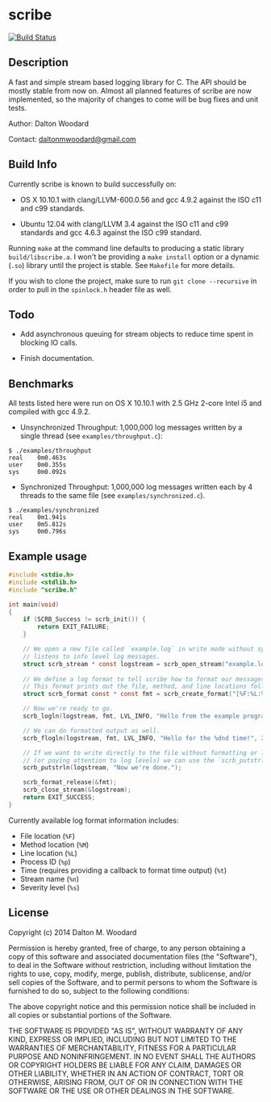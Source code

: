 # scribe 
[![Build Status](https://travis-ci.org/daltonwoodard/scribe.svg?branch=master)](https://travis-ci.org/daltonwoodard/scribe)

## Description
A fast and simple stream based logging library for C. The API should be mostly stable from now on. Almost all planned features of 
scribe are now implemented, so the majority of changes to come will be bug fixes and unit tests.

Author: Dalton Woodard

Contact: daltonmwoodard@gmail.com

## Build Info
Currently scribe is known to build successfully on:

- OS X 10.10.1 with clang/LLVM-600.0.56 and gcc 4.9.2 against the ISO c11 and c99 standards.

- Ubuntu 12.04 with clang/LLVM 3.4 against the ISO c11 and c99 standards and gcc 4.6.3 against the ISO c99 standard.

Running `make` at the command line defaults to producing a static library `build/libscribe.a`. I won't be providing a
`make install` option or a dynamic (`.so`) library until the project is stable. See `Makefile` for more details.

If you wish to clone the project, make sure to run `git clone --recursive` in order to pull in the `spinlock.h` header
file as well.

## Todo
- Add asynchronous queuing for stream objects to reduce time spent in blocking IO calls.

- Finish documentation.

## Benchmarks
All tests listed here were run on OS X 10.10.1 with 2.5 GHz 2-core Intel i5 and compiled with gcc 4.9.2.

- Unsynchronized Throughput: 1,000,000 log messages written by a single thread (see `examples/throughput.c`):
```
$ ./examples/throughput
real    0m0.463s
user    0m0.355s
sys     0m0.092s
```

- Synchronized Throughput: 1,000,000 log messages written each by 4 threads to the same file (see
  `examples/synchronized.c`).
```
$ ./examples/synchronized
real    0m1.941s
user    0m5.812s
sys     0m0.796s
```

## Example usage

```c
#include <stdio.h>
#include <stdlib.h>
#include "scribe.h"

int main(void)
{
    if (SCRB_Success != scrb_init()) {
        return EXIT_FAILURE;
    }

    // We open a new file called `example.log` in write mode without synchronization that only
    // listens to info level log messages.
    struct scrb_stream * const logstream = scrb_open_stream("example.log", "w", false, LVL_INFO);
    
    // We define a log format to tell scribe how to format our messages.
    // This format prints out the file, method, and line locations followed by the message itself.
    struct scrb_format const * const fmt = scrb_create_format("[%F:%L:%M] %m", NULL);

    // Now we're ready to go.
    scrb_logln(logstream, fmt, LVL_INFO, "Hello from the example program!");

    // We can do formatted output as well.
    scrb_flogln(logstream, fmt, LVL_INFO, "Hello for the %dnd time!", 2);

    // If we want to write directly to the file without formatting or location/time info
    // (or paying attention to log levels) we can use the `scrb_putstrln` method to write directly to the file.
    scrb_putstrln(logstream, "Now we're done.");

    scrb_format_release(&fmt);
    scrb_close_stream(&logstream);
    return EXIT_SUCCESS;
}
```

Currently available log format information includes:

- File location (`%F`)
- Method location (`%M`)
- Line location (`%L`)
- Process ID (`%p`)
- Time (requires providing a callback to format time output) (`%t`)
- Stream name (`%n`)
- Severity level (`%s`)

## License
Copyright (c) 2014 Dalton M. Woodard

Permission is hereby granted, free of charge, to any person obtaining a copy of this software and associated
documentation files (the "Software"), to deal in the Software without restriction, including without limitation the
rights to use, copy, modify, merge, publish, distribute, sublicense, and/or sell copies of the Software, and to permit
persons to whom the Software is furnished to do so, subject to the following conditions:

The above copyright notice and this permission notice shall be included in all copies or substantial portions of the
Software.

THE SOFTWARE IS PROVIDED "AS IS", WITHOUT WARRANTY OF ANY KIND, EXPRESS OR IMPLIED, INCLUDING BUT NOT LIMITED TO THE
WARRANTIES OF MERCHANTABILITY, FITNESS FOR A PARTICULAR PURPOSE AND NONINFRINGEMENT. IN NO EVENT SHALL THE AUTHORS OR
COPYRIGHT HOLDERS BE LIABLE FOR ANY CLAIM, DAMAGES OR OTHER LIABILITY, WHETHER IN AN ACTION OF CONTRACT, TORT OR
OTHERWISE, ARISING FROM, OUT OF OR IN CONNECTION WITH THE SOFTWARE OR THE USE OR OTHER DEALINGS IN THE SOFTWARE.


